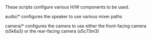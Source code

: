 These scripts configure various H/W components to be
used.

audio/\* configures the speaker to use various mixer paths

camera/\* configures the camera to use either the front-facing camera (s5k6a3) or the
rear-facing camera (s5c73m3)

